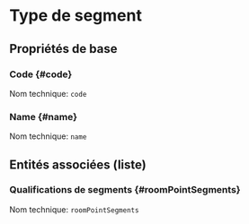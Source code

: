 # Type de segment
<!--- THIS FILE IS GENERATED PLEASE DO NOT EDIT IT DIRECTLY --->



## Propriétés de base

### Code {#code}



Nom technique: ```code```

### Name {#name}



Nom technique: ```name```




## Entités associées (liste)

### Qualifications de segments {#roomPointSegments}



Nom technique: ```roomPointSegments```




